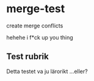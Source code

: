 # merge-test
create merge conflicts

hehehe  i f*ck up you thing



## Test rubrik

Detta testet va ju lärorikt
...eller?
